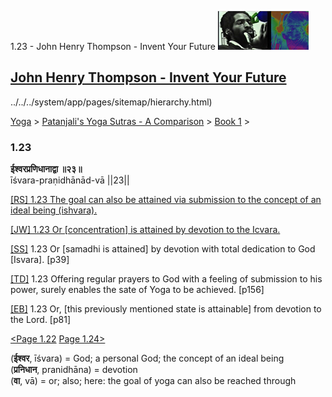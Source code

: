 1.23 - John Henry Thompson - Invent Your Future [![John Henry Thompson - Invent Your Future](../../../_/rsrc/1329567069254/config/customLogo.gif-revision=6.png)](../../../index.html)

[John Henry Thompson - Invent Your Future](../../../index.html)
---------------------------------------------------------------

../../../system/app/pages/sitemap/hierarchy.html)
    

[Yoga](../../../yoga.html)‎ > ‎[Patanjali's Yoga Sutras - A Comparison](../../patanjani.html)‎ > ‎[Book 1](../book-1.html)‎ > ‎

### 1.23

**ईश्वरप्रणिधानाद्वा ॥२३॥**  
īśvara-praṇidhānād-vā ||23||  
  
  
[\[RS\] 1.23 The goal can also be attained via submission to the concept of an ideal being (ishvara).](http://www.ashtangayoga.info/philosophy/yoga-sutra-patanjali/chapter-1/item/ishvara-pranidhanad-va-23/)  
  
[\[JW\] 1.23 Or \[concentration\] is attained by devotion to the Icvara.](http://books.google.com/books?id=YzFImjtOxUwC&pg=PA48&ci=142%2C832%2C740%2C60&source=bookclip)  
  
[\[SS\]](http://www.amazon.com/Yoga-Sutras-Patanjali-Commentary-Satchidananda/dp/0932040381) 1.23 Or \[samadhi is attained\] by devotion with total dedication to God \[Isvara\]. \[p39\]  
  
[\[TD\]](http://www.amazon.com/Heart-Yoga-Developing-Personal-Practice/dp/089281764X/ref=sr_1_5?ie=UTF8&qid=1326228195&sr=8-5) 1.23 Offering regular prayers to God with a feeling of submission to his power, surely enables the sate of Yoga to be achieved. \[p156\]  
  
[\[EB\]](http://www.amazon.com/Yoga-Sutras-Patanjali-Translation-Commentary/dp/0865477361/ref=sr_1_1?ie=UTF8&s=books&qid=1250508322&sr=1-1) 1.23 Or, \[this previously mentioned state is attainable\] from devotion to the Lord. \[p81\]  
  
  
[<Page 1.22](122.html) [Page 1.24>](124.html)  
  

(**ईश्वर**, īśvara) = God; a personal God; the concept of an ideal being  
(**प्रनिधान**, pranidhāna) = devotion  
(**वा**, vā) = or; also; here: the goal of yoga can also be reached through

